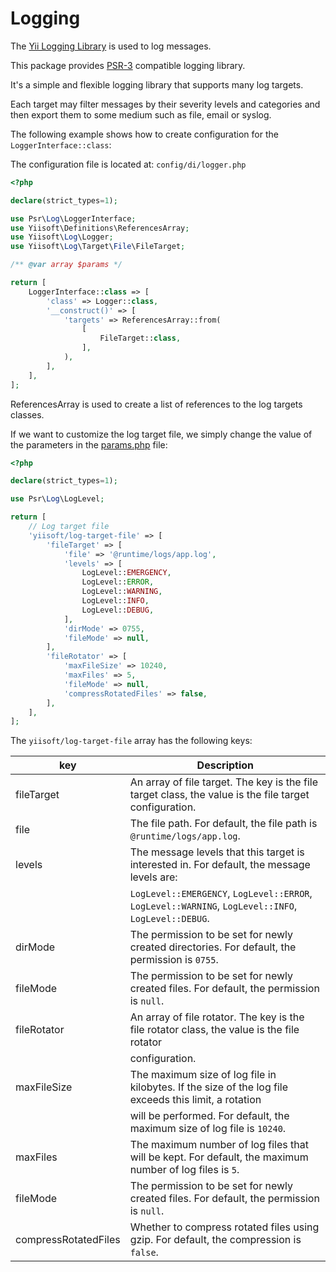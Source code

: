# Logging 

The [Yii Logging Library](https://github.com/yiisoft/log) is used to log messages.

This package provides [PSR-3](https://www.php-fig.org/psr/psr-3/) compatible logging library.

It's a simple and flexible logging library that supports many log targets.

Each target may filter messages by their severity levels and categories and then export them to some medium such as
file, email or syslog.

The following example shows how to create configuration for the `LoggerInterface::class`:

The configuration file is located at: `config/di/logger.php`

```php
<?php

declare(strict_types=1);

use Psr\Log\LoggerInterface;
use Yiisoft\Definitions\ReferencesArray;
use Yiisoft\Log\Logger;
use Yiisoft\Log\Target\File\FileTarget;

/** @var array $params */

return [
    LoggerInterface::class => [
        'class' => Logger::class,
        '__construct()' => [
            'targets' => ReferencesArray::from(
                [
                    FileTarget::class,
                ],
            ),
        ],
    ],
];
```

ReferencesArray is used to create a list of references to the log targets classes.

If we want to customize the log target file, we simply change the value of the parameters in the
[params.php](https://github.com/yii3-extensions/app/blob/main/config/common/params.php) file:

```php
<?php

declare(strict_types=1);

use Psr\Log\LogLevel;

return [
    // Log target file
    'yiisoft/log-target-file' => [
        'fileTarget' => [
            'file' => '@runtime/logs/app.log',
            'levels' => [
                LogLevel::EMERGENCY,
                LogLevel::ERROR,
                LogLevel::WARNING,
                LogLevel::INFO,
                LogLevel::DEBUG,
            ],
            'dirMode' => 0755,
            'fileMode' => null,
        ],
        'fileRotator' => [
            'maxFileSize' => 10240,
            'maxFiles' => 5,
            'fileMode' => null,
            'compressRotatedFiles' => false,
        ],
    ],    
];
```

The `yiisoft/log-target-file` array has the following keys:

| key        | Description                                                                                             |
|------------|---------------------------------------------------------------------------------------------------------|
| fileTarget | An array of file target. The key is the file target class, the value is the file target configuration.  |
| file       | The file path. For default, the file path is `@runtime/logs/app.log`.                                   |
| levels     | The message levels that this target is interested in. For default, the message levels are:              |
|            | `LogLevel::EMERGENCY`, `LogLevel::ERROR`, `LogLevel::WARNING`, `LogLevel::INFO`, `LogLevel::DEBUG`.     |
| dirMode    | The permission to be set for newly created directories. For default, the permission is `0755`.          |
| fileMode   | The permission to be set for newly created files. For default, the permission is `null`.                |
| fileRotator| An array of file rotator. The key is the file rotator class, the value is the file rotator              |
|            | configuration.                                                                                          |
| maxFileSize| The maximum size of log file in kilobytes. If the size of the log file exceeds this limit, a rotation   |
|            | will be performed. For default, the maximum size of log file is `10240`.                                |
| maxFiles   | The maximum number of log files that will be kept. For default, the maximum number of log files is `5`. |
| fileMode   | The permission to be set for newly created files. For default, the permission is `null`.                |
| compressRotatedFiles | Whether to compress rotated files using gzip. For default, the compression is `false`.        |

